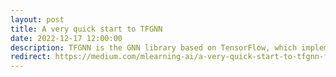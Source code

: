 ```yaml
---
layout: post
title: A very quick start to TFGNN
date: 2022-12-17 12:00:00
description: TFGNN is the GNN library based on TensorFlow, which implements both MessagePassing and GraphNets frameworks, which means you can easily set context (global) values in the framework.
redirect: https://medium.com/mlearning-ai/a-very-quick-start-to-tfgnn-fe10f222c36d
---
```

